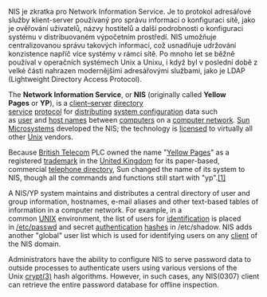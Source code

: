 NIS je zkratka pro Network Information Service. Je to protokol adresářové služby klient-server používaný pro správu informací o konfiguraci sítě, jako je ověřování uživatelů, názvy hostitelů a další podrobnosti o konfiguraci systému v distribuovaném výpočetním prostředí. NIS umožňuje centralizovanou správu takových informací, což usnadňuje udržování konzistence napříč více systémy v rámci sítě. Po mnoho let se běžně používal v operačních systémech Unix a Unixu, i když byl v poslední době z velké části nahrazen modernějšími adresářovými službami, jako je LDAP (Lightweight Directory Access Protocol).

The **Network Information Service**, or **NIS** (originally called **Yellow Pages** or **YP**), is a [client–server](https://en.wikipedia.org/wiki/Client%E2%80%93server "Client–server") [directory service](https://en.wikipedia.org/wiki/Directory_service "Directory service") [protocol](https://en.wikipedia.org/wiki/Protocol_(computing) "Protocol (computing)") for [distributing](https://en.wikipedia.org/wiki/Distributed_computing "Distributed computing") [system configuration](https://en.wikipedia.org/wiki/System_configuration "System configuration") data such as [user](https://en.wikipedia.org/wiki/User_(computing) "User (computing)") and [host names](https://en.wikipedia.org/wiki/Host_name "Host name") between [computers](https://en.wikipedia.org/wiki/Computer "Computer") on a [computer network](https://en.wikipedia.org/wiki/Computer_network "Computer network"). [Sun Microsystems](https://en.wikipedia.org/wiki/Sun_Microsystems "Sun Microsystems") developed the NIS; the technology is [licensed](https://en.wikipedia.org/wiki/Software_license) to virtually all other [Unix](https://en.wikipedia.org/wiki/Unix "Unix") vendors.

Because [British Telecom](https://en.wikipedia.org/wiki/British_Telecom "British Telecom") PLC owned the name "[Yellow Pages](https://en.wikipedia.org/wiki/Yellow_Pages "Yellow Pages")" as a registered [trademark](https://en.wikipedia.org/wiki/Trademark "Trademark") in the [United Kingdom](https://en.wikipedia.org/wiki/United_Kingdom "United Kingdom") for its paper-based, commercial [telephone directory](https://en.wikipedia.org/wiki/Telephone_directory "Telephone directory"), Sun changed the name of its system to NIS, though all the commands and functions still start with "yp".[[1]](https://en.wikipedia.org/wiki/Network_Information_Service#cite_note-1)

A NIS/YP system maintains and distributes a central directory of user and group information, hostnames, e-mail aliases and other text-based tables of information in a computer network. For example, in a common [UNIX](https://en.wikipedia.org/wiki/Unix "Unix") environment, the list of users for [identification](https://en.wikipedia.org/wiki/Identification_(information) "Identification (information)") is placed in [/etc/passwd](https://en.wikipedia.org/wiki/Passwd_(file) "Passwd (file)") and secret [authentication](https://en.wikipedia.org/wiki/Authentication "Authentication") [hashes](https://en.wikipedia.org/wiki/Cryptographic_hash_function "Cryptographic hash function") in /etc/shadow. NIS adds another "global" user list which is used for identifying users on any [client](https://en.wikipedia.org/wiki/Client_(computing) "Client (computing)") of the NIS domain.

Administrators have the ability to configure NIS to serve password data to outside processes to authenticate users using various versions of the Unix [crypt(3)](https://en.wikipedia.org/wiki/Crypt_(C) "Crypt (C)") hash algorithms. However, in such cases, any NIS(0307) client can retrieve the entire password database for offline inspection.